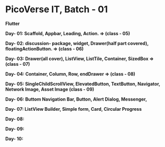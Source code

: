 # PicoVerse IT, Batch - 01
<b> Flutter

Day- 01: Scaffold, Appbar, Leading, Action. => (class - 05) <p>
Day- 02: discussion- package, widget, Drawer(half part covered), floatingActionButton. => (class - 06) <p>
Day- 03: Drawer(all cover), ListView, ListTile, Container, SizedBox => (class - 07) <p>
Day- 04: Container, Column, Row, endDrawer => (class - 08) <p>
Day- 05: SingleChildScrollView, ElevatedButton, TextButton, Navigator, Network Image, Asset Image (class - 09) <p>
Day- 06: Buttom Navigation Bar, Button, Alert Dialog, Messenger, <p>
Day- 07: ListView Builder, Simple form, Card, Circular Progress <p>
Day- 08: <p>
Day- 09: <p>
Day- 10: <p>
